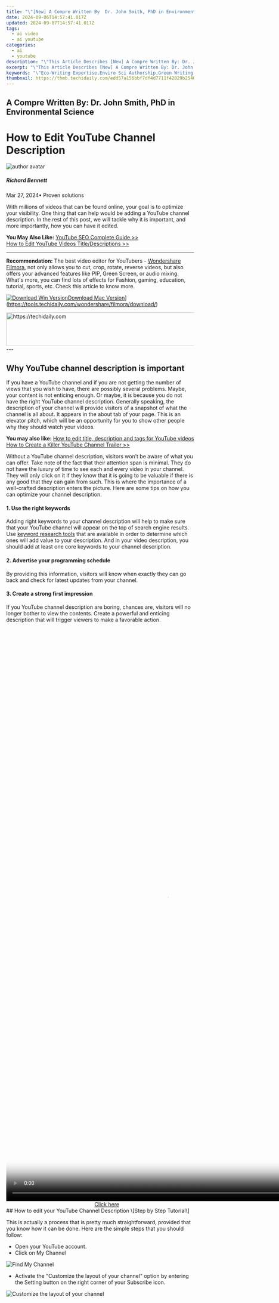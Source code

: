 ```yaml
---
title: "\"[New] A Compre Written By  Dr. John Smith, PhD in Environmental Science\""
date: 2024-09-06T14:57:41.017Z
updated: 2024-09-07T14:57:41.017Z
tags:
  - ai video
  - ai youtube
categories:
  - ai
  - youtube
description: "\"This Article Describes [New] A Compre Written By: Dr. John Smith, PhD in Environmental Science\""
excerpt: "\"This Article Describes [New] A Compre Written By: Dr. John Smith, PhD in Environmental Science\""
keywords: "\"Eco-Writing Expertise,Enviro Sci Authorship,Green Writing Specialist,Environmental Science Writer,PhD in Eco Authoring,Dr. Smith's Green Insight,Top Enviro Science Expert\""
thumbnail: https://thmb.techidaily.com/edd57a156bbf7df4d7711f42029b2540d33e03363e3c55cf994eda041a9cd465.jpg
---
```


## A Compre Written By: Dr. John Smith, PhD in Environmental Science

# How to Edit YouTube Channel Description

![author avatar](https://images.wondershare.com/filmora/article-images/richard-bennett.jpg)

##### Richard Bennett

 Mar 27, 2024• Proven solutions

 With millions of videos that can be found online, your goal is to optimize your visibility. One thing that can help would be adding a YouTube channel description. In the rest of this post, we will tackle why it is important, and more importantly, how you can have it edited.

**You May Also Like:** [YouTube SEO Complete Guide >>](https://tools.techidaily.com/wondershare/filmora/download/)  
[How to Edit YouTube Videos Title/Descriptions >>](https://tools.techidaily.com/wondershare/filmora/download/)

---

**Recommendation:** The best video editor for YouTubers - [Wondershare Filmora](https://tools.techidaily.com/wondershare/filmora/download/), not only allows you to cut, crop, rotate, reverse videos, but also offers your advanced features like PIP, Green Screen, or audio mixing. What's more, you can find lots of effects for Fashion, gaming, education, tutorial, sports, etc. Check this article to know more.

[![Download Win Version](https://images.wondershare.com/filmora/guide/download-btn-win.jpg)](https://tools.techidaily.com/wondershare/filmora/download/)[Download Mac Version](https://images.wondershare.com/filmora/guide/download-btn-mac.jpg)](https://tools.techidaily.com/wondershare/filmora/download/)

<!-- affiliate ads begin -->
<a href="https://ephamedtechinc.pxf.io/c/5597632/2137209/26400" target="_top" id="2137209">
  <img src="//a.impactradius-go.com/display-ad/26400-2137209" border="0" alt="https://techidaily.com" width="728" height="90"/>
</a>
<img height="0" width="0" src="https://ephamedtechinc.pxf.io/i/5597632/2137209/26400" style="position:absolute;visibility:hidden;" border="0" />
<!-- affiliate ads end -->
---

## Why YouTube channel description is important

 If you have a YouTube channel and if you are not getting the number of views that you wish to have, there are possibly several problems. Maybe, your content is not enticing enough. Or maybe, it is because you do not have the right YouTube channel description. Generally speaking, the description of your channel will provide visitors of a snapshot of what the channel is all about. It appears in the about tab of your page. This is an elevator pitch, which will be an opportunity for you to show other people why they should watch your videos.

**You may also like:**
[How to edit title, description and tags for YouTube videos](https://tools.techidaily.com/wondershare/filmora/download/)
[How to Create a Killer YouTube Channel Trailer >>](https://tools.techidaily.com/wondershare/filmora/download/)

 Without a YouTube channel description, visitors won’t be aware of what you can offer. Take note of the fact that their attention span is minimal. They do not have the luxury of time to see each and every video in your channel. They will only click on it if they know that it is going to be valuable if there is any good that they can gain from such. This is where the importance of a well-crafted description enters the picture. Here are some tips on how you can optimize your channel description.

#### 1. Use the right keywords

 Adding right keywords to your channel description will help to make sure that your YouTube channel will appear on the top of search engine results. Use [keyword research tools](https://tools.techidaily.com/wondershare/filmora/download/) that are available in order to determine which ones will add value to your description. And in your video description, you should add at least one core keywords to your channel description.

#### 2. Advertise your programming schedule

 By providing this information, visitors will know when exactly they can go back and check for latest updates from your channel.

#### 3. Create a strong first impression

 If you YouTube channel description are boring, chances are, visitors will no longer bother to view the contents. Create a powerful and enticing description that will trigger viewers to make a favorable action.

<!-- affiliate ads begin -->
<span id="1531879">
					<video width="864" height="1536" style="cursor:pointer"
           poster="//a.impactradius-go.com/display-clicktoplayimage/1531879.png"
           onclick="if(!this.playClicked){this.play();this.setAttribute('controls',true);this.playClicked=true;}">
	   <source src="//a.impactradius-go.com/display-ad/16446-1531879">
	   <img src="//a.impactradius-go.com/display-clicktoplayimage/1531879.png" style="border: none; height: 100%; width: 100%; object-fit: contain">
	</video>
	<div style="width:540px;text-align:center"><a href="javascript:window.open(decodeURIComponent('https%3A%2F%2Flaganoo.pxf.io%2Fc%2F5597632%2F1531879%2F16446'), '_blank');void(0);">Click here</a></div>
</span>
<img height="0" width="0" src="https://imp.pxf.io/i/5597632/1531879/16446" style="position:absolute;visibility:hidden;" border="0" />
<!-- affiliate ads end -->
## How to edit your YouTube Channel Description \[Step by Step Tutorial\]

 This is actually a process that is pretty much straightforward, provided that you know how it can be done. Here are the simple steps that you should follow:

* Open your YouTube account.
* Click on My Channel

![Find My Channel](https://images.wondershare.com/filmora/article-images/edit-youtube-channel-desc-1.jpg)

* Activate the "Customize the layout of your channel" option by entering the Setting button on the right corner of your Subscribe icon.

![Customize the layout of your channel](https://images.wondershare.com/filmora/article-images/edit-youtube-channel-desc-2.jpg)

<!-- affiliate ads begin -->
<span id="1542129">
					<video width="864" height="1152" style="cursor:pointer"
           poster="//a.impactradius-go.com/display-clicktoplayimage/1542129.png"
           onclick="if(!this.playClicked){this.play();this.setAttribute('controls',true);this.playClicked=true;}">
	   <source src="//a.impactradius-go.com/display-ad/16836-1542129">
	   <img src="//a.impactradius-go.com/display-clicktoplayimage/1542129.png" style="border: none; height: 100%; width: 100%; object-fit: contain">
	</video>
	<div style="width:540px;text-align:center"><a href="javascript:window.open(decodeURIComponent('https%3A%2F%2F25home.pxf.io%2Fc%2F5597632%2F1542129%2F16836'), '_blank');void(0);">Click here</a></div>
</span>
<img height="0" width="0" src="https://imp.pxf.io/i/5597632/1542129/16836" style="position:absolute;visibility:hidden;" border="0" />
<!-- affiliate ads end -->
* Click on "About."

![Edit YouTube Channel Description - About](https://images.wondershare.com/filmora/article-images/edit-youtube-channel-desc-3.jpg)

* Then you can edit the channel description here

![Edit YouTube Channel Description](https://images.wondershare.com/filmora/article-images/edit-youtube-channel-desc-4.jpg)

**Note:** In the newer YouTube version, click the option "CUSTOMIZE CHANNEL" and then you can change your channel description by clicking the About Tab.

* Write the description that you want to show up when people visit your YouTube channel. It is not enough that you write just any sentence. Make sure that it is sweet and simple. Be as concise and informative as possible. Use simple words, yet make sure that they are powerful and can stir the visitor to make a favorable action. Also, see to it that it makes use of the right keywords that are related to your channel.
* Click on "View as" which will allow the YouTube channel description to show up for New visitor or returning subscriber.

![Edit YouTube Channel Description - Preview](https://images.wondershare.com/filmora/article-images/edit-youtube-channel-desc-5.jpg)

<!-- affiliate ads begin -->
<a href="https://ephamedtechinc.pxf.io/c/5597632/2120867/26400?prodsku=mars" target="_top" id="2120867">
  <img src="//a.impactradius-go.com/display-ad/26400-2120867" border="0" alt="https://techidaily.com" width="728" height="90"/>
</a>
<img height="0" width="0" src="https://ephamedtechinc.pxf.io/i/5597632/2120867/26400?prodsku=mars" style="position:absolute;visibility:hidden;" border="0" />
<!-- affiliate ads end -->
 In sum, adding a YouTube channel description does not need to be a complicated process. Just follow the tips mentioned above and make sure to pay attention to crafting the right message. It must be keyword-optimized and must captivate attention of your visitors.

 **Check this video to know how to optimize YouTube SEO:**

[![Download Win Version](https://images.wondershare.com/filmora/guide/download-btn-win.jpg)](https://tools.techidaily.com/wondershare/filmora/download/)[Download Mac Version](https://images.wondershare.com/filmora/guide/download-btn-mac.jpg)](https://tools.techidaily.com/wondershare/filmora/download/)

#### Bonus: Tips for YouTube Video Description

 Here we have also found out some useful tips for YouTube video description:

![YouTube description](https://images.wondershare.com/filmora/article-images/youtube-description.jpg)

<!-- affiliate ads begin -->
<a href="https://appsumo.8odi.net/c/5597632/2130875/7443" target="_top" id="2130875">
  <img src="//a.impactradius-go.com/display-ad/7443-2130875" border="0" alt="https://techidaily.com" width="728" height="90"/>
</a>
<img height="0" width="0" src="https://appsumo.8odi.net/i/5597632/2130875/7443" style="position:absolute;visibility:hidden;" border="0" />
<!-- affiliate ads end -->
#### 1. Take full advantage of the First Line

 As the most important text in the YouTube video description, the text in the first line will appear both in the YouTube search result and the social media. It is recommended to write a short video description but for SEO purpose, keep in mind to contain the main keywords and write a clickbaity text.

 Besides the first line, Line 2 and Line 3 are also most visible in the video description. You can write a short explanation text for Line 1 or tell the audiences what to do next such as download the software or sub to your channel.

#### 2.Add helpful text to the description

 It is highly recommended to add additional relevant content to the video description to help audience to get to know you better. You can add a brief summary of the video content or the transcript of the video here. Normally, you can add anything that is worth mentioning such as the equipment or software that you are using to make the video.

![author avatar](https://images.wondershare.com/filmora/article-images/richard-bennett.jpg)

<!-- affiliate ads begin -->
<a href="https://25home.pxf.io/c/5597632/2123478/16836" target="_top" id="2123478">
  <img src="//a.impactradius-go.com/display-ad/16836-2123478" border="0" alt="https://techidaily.com" width="300" height="90"/>
</a>
<img height="0" width="0" src="https://25home.pxf.io/i/5597632/2123478/16836" style="position:absolute;visibility:hidden;" border="0" />
<!-- affiliate ads end -->
Richard Bennett

Richard Bennett is a writer and a lover of all things video.

Follow @Richard Bennett


<ins class="adsbygoogle"
     style="display:block"
     data-ad-format="autorelaxed"
     data-ad-client="ca-pub-7571918770474297"
     data-ad-slot="1223367746"></ins>



<ins class="adsbygoogle"
     style="display:block"
     data-ad-client="ca-pub-7571918770474297"
     data-ad-slot="8358498916"
     data-ad-format="auto"
     data-full-width-responsive="true"></ins>





<span class="atpl-alsoreadstyle">Also read:</span>
<div><ul>
<li><a href="https://youtube-data.techidaily.com/ominate-search-results-essential-tips-for-optimizing-youtube-videos-for-2024/"><u>[New] Dominate Search Results Essential Tips for Optimizing YouTube Videos for 2024</u></a></li>
<li><a href="https://youtube-data.techidaily.com/asy-guide-turning-your-favorite-youtube-videos-into-animated-gifs/"><u>[New] Easy Guide Turning Your Favorite YouTube Videos Into Animated GIFs</u></a></li>
<li><a href="https://youtube-data.techidaily.com/ow-to-trim-youtube-videos-like-a-pro/"><u>[New] How to Trim YouTube Videos Like a Pro</u></a></li>
<li><a href="https://youtube-data.techidaily.com/n-2024-enhancing-on-screen-appeal-essential-tips-for-talking-head-shots/"><u>[New] In 2024, Enhancing On-Screen Appeal Essential Tips for Talking-Head Shots</u></a></li>
<li><a href="https://youtube-data.techidaily.com/n-2024-skyrocketing-view-count-on-youtube-two-hacks/"><u>[New] In 2024, Skyrocketing View Count on YouTube (Two Hacks)</u></a></li>
<li><a href="https://youtube-data.techidaily.com/nsider-secrets-for-online-gamers-channel-templates/"><u>[New] Insider Secrets for Online Gamers' Channel Templates</u></a></li>
<li><a href="https://youtube-data.techidaily.com/avigating-youtubes-creative-commons-for-content-sharing/"><u>[New] Navigating YouTube's Creative Commons for Content Sharing</u></a></li>
<li><a href="https://youtube-data.techidaily.com/tilizing-continuous-lights-for-comfortable-filming/"><u>[New] Utilizing Continuous Lights for Comfortable Filming</u></a></li>
<li><a href="https://youtube-data.techidaily.com/ed-11-best-free-youtube-name-generators-you-should-know/"><u>[Updated] 11 Best Free YouTube Name Generators You Should Know</u></a></li>
<li><a href="https://instagram-video-files.techidaily.com/updated-2024-approved-assessing-instagrams-selfie-validation/"><u>[Updated] 2024 Approved Assessing Instagram's Selfie Validation</u></a></li>
<li><a href="https://youtube-data.techidaily.com/ed-2024-approved-direct-entry-into-your-channel-simplifying-the-follow-button-creation/"><u>[Updated] 2024 Approved Direct Entry Into Your Channel Simplifying the Follow Button Creation</u></a></li>
<li><a href="https://youtube-data.techidaily.com/ed-2024-approved-procure-no-cost-media-content-from-prime-4-youtube-vids/"><u>[Updated] 2024 Approved Procure No-Cost Media Content From Prime 4 YouTube Vids</u></a></li>
<li><a href="https://youtube-data.techidaily.com/ed-2024-approved-taking-your-footage-up-a-notch-advanced-techniques-for-360-videos-on-youtube/"><u>[Updated] 2024 Approved Taking Your Footage Up a Notch Advanced Techniques for 360° Videos on YouTube</u></a></li>
<li><a href="https://youtube-data.techidaily.com/ed-2024-approved-the-numbers-game-estimating-income-from-viral-content/"><u>[Updated] 2024 Approved The Numbers Game Estimating Income From Viral Content</u></a></li>
<li><a href="https://youtube-data.techidaily.com/ed-extracting-youtube-videos-simplified/"><u>[Updated] Extracting YouTube Videos Simplified</u></a></li>
<li><a href="https://youtube-data.techidaily.com/ed-gaining-clarity-on-your-youtube-audiences-behavior-for-2024/"><u>[Updated] Gaining Clarity on Your YouTube Audience's Behavior for 2024</u></a></li>
<li><a href="https://youtube-data.techidaily.com/ed-in-2024-access-high-quality-youtube-images-without-paying-a-dime/"><u>[Updated] In 2024, Access High-Quality YouTube Images Without Paying a Dime</u></a></li>
<li><a href="https://youtube-data.techidaily.com/ed-in-2024-decoding-the-mystery-of-where-are-my-youtube-comments/"><u>[Updated] In 2024, Decoding the Mystery of Where Are My YouTube Comments?</u></a></li>
<li><a href="https://youtube-data.techidaily.com/ed-in-2024-enhancing-youtube-watching-with-list-rearrangement/"><u>[Updated] In 2024, Enhancing YouTube Watching with List Rearrangement</u></a></li>
<li><a href="https://youtube-data.techidaily.com/ed-in-2024-essential-choice-10-budget-friendly-caption-tools/"><u>[Updated] In 2024, Essential Choice 10 Budget-Friendly Caption Tools</u></a></li>
<li><a href="https://youtube-data.techidaily.com/ed-in-2024-essential-steps-for-mp3-streams-on-youtube/"><u>[Updated] In 2024, Essential Steps for MP3 Streams on Youtube</u></a></li>
<li><a href="https://fox-boxes.techidaily.com/updated-in-2024-leading-caller-id-changers-with-enchanting-options/"><u>[Updated] In 2024, Leading Caller ID Changers with Enchanting Options</u></a></li>
<li><a href="https://youtube-data.techidaily.com/ed-in-2024-the-art-of-framing-making-an-effective-youtube-introductory-vids/"><u>[Updated] In 2024, The Art of Framing Making an Effective YouTube Introductory Vids</u></a></li>
<li><a href="https://youtube-data.techidaily.com/ed-in-2024-the-blueprint-for-adhering-to-youtube-community-guidelines/"><u>[Updated] In 2024, The Blueprint for Adhering to YouTube Community Guidelines</u></a></li>
<li><a href="https://youtube-data.techidaily.com/ed-mastering-fair-use-navigating-youtube-copyright-challenges/"><u>[Updated] Mastering Fair Use Navigating YouTube Copyright Challenges</u></a></li>
<li><a href="https://extra-skills.techidaily.com/updated-mastering-pixlr-15-essential-tips-for-enhanced-editing/"><u>[Updated] Mastering Pixlr 15 Essential Tips for Enhanced Editing</u></a></li>
<li><a href="https://youtube-data.techidaily.com/ed-path-to-youtube-prosperity-unlocking-monetization-with-500plus-views/"><u>[Updated] Path to YouTube Prosperity Unlocking Monetization with 500+ Views</u></a></li>
<li><a href="https://youtube-data.techidaily.com/ed-skyrocketing-views-simple-strategies-without-cost/"><u>[Updated] Skyrocketing Views Simple Strategies Without Cost</u></a></li>
<li><a href="https://youtube-tips.techidaily.com/ed-uniting-your-favorite-sounds-a-complete-walkthrough-for-making-youtube-playlists-onlinemobile/"><u>[Updated] Uniting Your Favorite Sounds A Complete Walkthrough for Making YouTube Playlists Online/Mobile</u></a></li>
<li><a href="https://youtube-videos.techidaily.com/10-top-editing-apps-at-no-cost-online-for-2024/"><u>10 Top Editing Apps at No Cost Online for 2024</u></a></li>
<li><a href="https://youtube-data.techidaily.com/approved-creative-content-concepts-for-vlogs/"><u>2024 Approved Creative Content Concepts for Vlogs</u></a></li>
<li><a href="https://youtube-data.techidaily.com/approved-disruptive-beatscape-best-rhythm-altering-tools/"><u>2024 Approved Disruptive Beatscape Best Rhythm Altering Tools</u></a></li>
<li><a href="https://vimeo-videos.techidaily.com/2024-approved-seamless-cutting-techniques-5-top-tips-to-trim-and-edit-vimeo-videos-flawlessly/"><u>2024 Approved Seamless Cutting Techniques 5 Top Tips to Trim & Edit Vimeo Videos Flawlessly</u></a></li>
<li><a href="https://youtube-data.techidaily.com/approved-streamline-your-content-youtube-to-dailymotion-shift/"><u>2024 Approved Streamline Your Content YouTube to Dailymotion Shift</u></a></li>
<li><a href="https://youtube-data.techidaily.com/approved-supercharge-your-content-editing-and-enhancing-youtube-tags/"><u>2024 Approved Supercharge Your Content Editing and Enhancing YouTube Tags</u></a></li>
<li><a href="https://youtube-data.techidaily.com/approved-the-essentials-of-youtubes-cc-license-for-filmakers/"><u>2024 Approved The Essentials of YouTube's CC License for Filmakers</u></a></li>
<li><a href="https://youtube-data.techidaily.com/ial-media-perspective-dissecting-igtv-versus-youtubes-features/"><u>A Social Media Perspective Dissecting IGTV versus YouTube's Features</u></a></li>
<li><a href="https://techtrends.techidaily.com/beginner-to-professional-ultimate-list-of-top-video-editing-tools-for-enhancing-your-youtube-content/"><u>Beginner-to-Professional: Ultimate List of Top Video Editing Tools for Enhancing Your YouTube Content</u></a></li>
<li><a href="https://fox-that.techidaily.com/break-free-from-earpods-unraveling-the-mystery-of-iphone-trapped-in-headphone-mode-with-8-remedies/"><u>Break Free From EarPods: Unraveling The Mystery of iPhone Trapped in Headphone Mode with 8 Remedies</u></a></li>
<li><a href="https://change-location.techidaily.com/how-to-deal-with-the-honor-100-pro-screen-black-but-still-works-drfone-by-drfone-fix-android-problems-fix-android-problems/"><u>How To Deal With the Honor 100 Pro Screen Black But Still Works? | Dr.fone</u></a></li>
<li><a href="https://sim-unlock.techidaily.com/how-to-unlock-atandt-iphone-13-pro-with-3-methods-by-drfone-ios/"><u>How to Unlock AT&T iPhone 13 Pro with 3 Methods</u></a></li>
<li><a href="https://youtube-data.techidaily.com/24-seamless-tv-integration-looping-videos-from-youtube-on-large-screens/"><u>In 2024, Seamless TV Integration Looping Videos From YouTube on Large Screens</u></a></li>
<li><a href="https://sim-unlock.techidaily.com/in-2024-top-11-free-apps-to-check-imei-on-oneplus-ace-2v-phones-by-drfone-android/"><u>In 2024, Top 11 Free Apps to Check IMEI on OnePlus Ace 2V Phones</u></a></li>
<li><a href="https://youtube-data.techidaily.com/24-unlock-higher-engagement-the-power-of-precise-timestamping/"><u>In 2024, Unlock Higher Engagement The Power of Precise Timestamping</u></a></li>
<li><a href="https://youtube-data.techidaily.com/24-unlock-potential-with-top-choices-in-android-editing-software/"><u>In 2024, Unlock Potential with Top Choices in Android Editing Software</u></a></li>
<li><a href="https://youtube-data.techidaily.com/nt-classics-days-highest-youtube-rankings/"><u>Instant Classics Day’s Highest YouTube Rankings</u></a></li>
<li><a href="https://some-guidance.techidaily.com/les-15-meilleurs-converters-de-videos-en-4k-libres-pour-windows-et-mac-passer-du-1080p-au-4k/"><u>Les 15 Meilleurs Converters De Videos en 4K Libres Pour Windows Et Mac : Passer Du 1080P Au 4K</u></a></li>
<li><a href="https://youtube-data.techidaily.com/astery-guide-top-10-video-to-audio-picks-for-2024/"><u>MP3 Mastery Guide Top 10 Video-to-Audio Picks for 2024</u></a></li>
<li><a href="https://driver-error.techidaily.com/overcoming-elan-device-crashes-in-windows-10/"><u>Overcoming Elan Device Crashes in Windows 10</u></a></li>
<li><a href="https://tech-haven.techidaily.com/protecting-your-privacy-avoiding-risks-with-personalized-gpt-models-like-chatgpt/"><u>Protecting Your Privacy: Avoiding Risks with Personalized GPT Models Like ChatGPT</u></a></li>
<li><a href="https://extra-tips.techidaily.com/ps5xbox-series-x-the-elite-tvs-for-gamers/"><u>PS5/Xbox Series X The Elite TVs for Gamers</u></a></li>
<li><a href="https://youtube-data.techidaily.com/ty-of-movement-choosing-between-mirrorless-and-dslr-for-2024/"><u>Quality of Movement Choosing Between Mirrorless & DSLR for 2024</u></a></li>
<li><a href="https://youtube-data.techidaily.com/ming-made-easy-top-20-free-youtube-playlist-savers/"><u>Streaming Made Easy Top 20 Free YouTube Playlist Savers</u></a></li>
<li><a href="https://visual-screen-recording.techidaily.com/three-paths-to-archiving-every-engaging-second-of-your-disco-streaming-experience-for-2024/"><u>Three Paths to Archiving Every Engaging Second of Your Disco Streaming Experience for 2024</u></a></li>
<li><a href="https://youtube-data.techidaily.com/5-virtual-classrooms-youtube-channels-pushing-scientific-boundaries-for-2024/"><u>Top 15 Virtual Classrooms YouTube Channels Pushing Scientific Boundaries for 2024</u></a></li>
<li><a href="https://facebook.techidaily.com/unfollow-the-rules-how-to-remove-facebook-clans/"><u>Unfollow the Rules: How to Remove Facebook Clans</u></a></li>
<li><a href="https://vp-tips.techidaily.com/ways-to-deactivate-a-no-longer-required-linkedin-account-for-2024/"><u>Ways to Deactivate a No Longer Required LinkedIn Account for 2024</u></a></li>
</ul></div>
